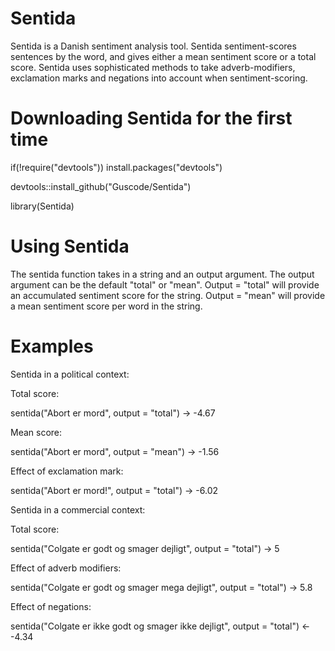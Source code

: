 # Sentida
Sentida is a Danish sentiment analysis tool. Sentida sentiment-scores sentences by the word, and gives either a mean sentiment score or a total score. Sentida uses sophisticated methods to take adverb-modifiers, exclamation marks and negations into account when sentiment-scoring. 

# Downloading Sentida for the first time

if(!require("devtools")) install.packages("devtools")

devtools::install_github("Guscode/Sentida")

library(Sentida) 

# Using Sentida

The sentida function takes in a string and an output argument. The output argument can be the default "total" or "mean".
Output = "total" will provide an accumulated sentiment score for the string.
Output = "mean" will provide a mean sentiment score per word in the string.

# Examples

Sentida in a political context:

Total score:

sentida("Abort er mord", output = "total") -> -4.67

Mean score:

sentida("Abort er mord", output = "mean") -> -1.56

Effect of exclamation mark:

sentida("Abort er mord!", output = "total") -> -6.02


Sentida in a commercial context:

Total score:

sentida("Colgate er godt og smager dejligt", output = "total") -> 5

Effect of adverb modifiers:

sentida("Colgate er godt og smager mega dejligt", output = "total") -> 5.8

Effect of negations:

sentida("Colgate er ikke godt og smager ikke dejligt", output = "total") <- -4.34
